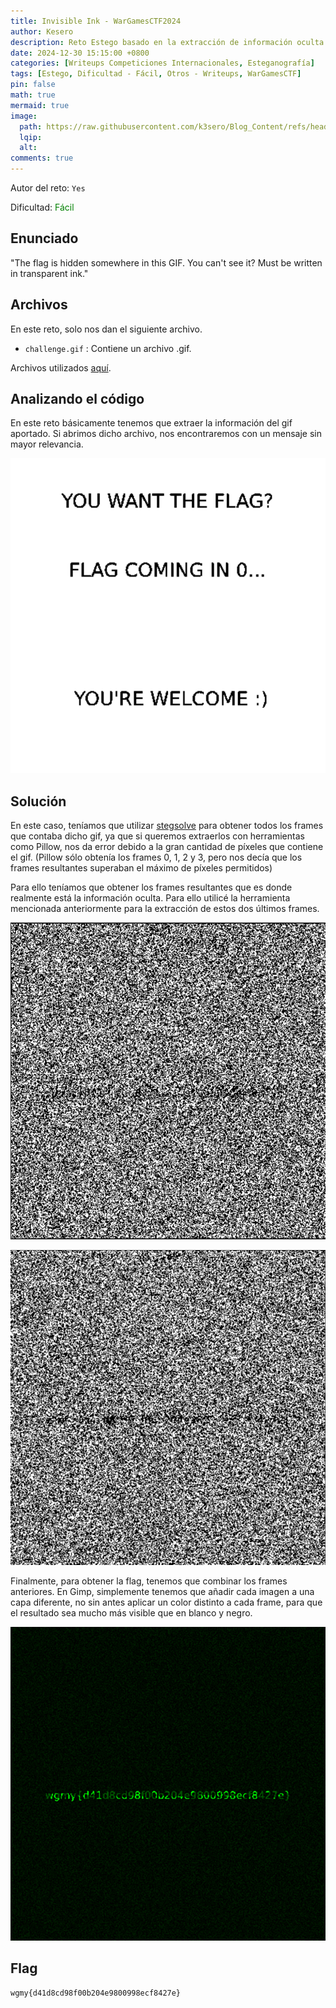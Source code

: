 ```yaml
---
title: Invisible Ink - WarGamesCTF2024
author: Kesero
description: Reto Estego basado en la extracción de información oculta de un archivo.gif.
date: 2024-12-30 15:15:00 +0800
categories: [Writeups Competiciones Internacionales, Esteganografía]
tags: [Estego, Dificultad - Fácil, Otros - Writeups, WarGamesCTF]
pin: false
math: true
mermaid: true
image:
  path: https://raw.githubusercontent.com/k3sero/Blog_Content/refs/heads/main/Competiciones_Internacionales_Writeups/2024/Estego/WarGamesCTF2024/Invisible-Ink/Titulo.png
  lqip: 
  alt: 
comments: true
---
```


Autor del reto: `Yes`

Dificultad: <font color=green>Fácil</font>

## Enunciado

"The flag is hidden somewhere in this GIF. You can't see it? Must be written in transparent ink."

## Archivos

En este reto, solo nos dan el siguiente archivo.

- `challenge.gif` : Contiene un archivo .gif.

Archivos utilizados [aquí](https://github.com/k3sero/Blog_Content/tree/main/Competiciones_Internacionales_Writeups/2024/Estego/WarGamesCTF2024/Invisible-Ink).

## Analizando el código

En este reto básicamente tenemos que extraer la información del gif aportado. Si abrimos dicho archivo, nos encontraremos con un mensaje sin mayor relevancia.

![challenge](https://raw.githubusercontent.com/k3sero/Blog_Content/refs/heads/main/Competiciones_Internacionales_Writeups/2024/Estego/WarGamesCTF2024/Invisible-Ink/gif.png)


## Solución

En este caso, teníamos que utilizar [stegsolve](https://wiki.bi0s.in/steganography/stegsolve/) para obtener todos los frames que contaba dicho gif, ya que si queremos extraerlos con herramientas como Pillow, nos da error debido a la gran cantidad de píxeles que contiene el gif. (Pillow sólo obtenía los frames 0, 1, 2 y 3, pero nos decía que los frames resultantes superaban el máximo de píxeles permitidos)

Para ello teníamos que obtener los frames resultantes que es donde realmente está la información oculta. Para ello utilicé la herramienta mencionada anteriormente para la extracción de estos dos últimos frames.

![Frame5](https://raw.githubusercontent.com/k3sero/Blog_Content/refs/heads/main/Competiciones_Internacionales_Writeups/2024/Estego/WarGamesCTF2024/Invisible-Ink/frame5.png)

![Frame6](https://raw.githubusercontent.com/k3sero/Blog_Content/refs/heads/main/Competiciones_Internacionales_Writeups/2024/Estego/WarGamesCTF2024/Invisible-Ink/frame6.png)

Finalmente, para obtener la flag, tenemos que combinar los frames anteriores.
En Gimp, simplemente tenemos que añadir cada imagen a una capa diferente, no sin antes aplicar un color distinto a cada frame, para que el resultado sea mucho más visible que en blanco y negro.

![Final](https://raw.githubusercontent.com/k3sero/Blog_Content/refs/heads/main/Competiciones_Internacionales_Writeups/2024/Estego/WarGamesCTF2024/Invisible-Ink/final.png)

## Flag

`wgmy{d41d8cd98f00b204e9800998ecf8427e}`